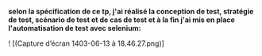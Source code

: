 **selon la spécification de  ce tp, j'ai réalisé la conception de test, stratégie de test, scénario de test et de cas de test et à la fin j'ai mis en place l'automatisation de test avec selenium:**

! [(Capture d’écran 1403-06-13 à 18.46.27.png)]
